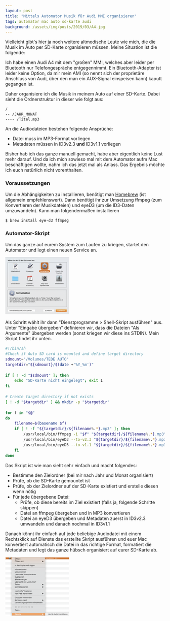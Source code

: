 ```yaml
---
layout: post
title: "Mittels Automator Musik für Audi MMI organisieren"
tags: automator mac auto sd-karte audi
background: /assets/img/posts/2019/03/A4.jpg
---
```

Vielleicht gibt's hier ja noch weitere altmodische Leute wie mich, die die Musik im Auto per SD-Karte organisieren müssen. Meine Situation ist die folgende:

Ich habe einen Audi A4 mit dem "großen" MMI, welches aber leider per Bluetooth nur Telefongespräche entgegennimmt. Ein Bluetooth-Adapter ist leider keine Option, da mir mein AMI (so nennt sich der proprietäre Anschluss von Audi, über den man ein AUX-Signal einspeisen kann) kaputt gegangen ist.

Daher organisiere ich die Musik in meinem Auto auf einer SD-Karte. Dabei sieht die Ordnerstruktur in dieser wie folgt aus:

```
/
-- /JAHR_MONAT
---- /Titel.mp3
```

An die Audiodateien bestehen folgende Ansprüche:
* Datei muss im MP3-Format vorliegen
* Metadaten müssen in ID3v2.3 __und__ ID3v1.1 vorliegen

Bisher hab ich das ganze manuell gemacht, habe aber eigentlich keine Lust mehr darauf. Und da ich mich sowieso mal mit dem Automator aufm Mac beschäftigen wollte, nahm ich das jetzt mal als Anlass. Das Ergebnis möchte ich euch natürlich nicht vorenthalten.

### Voraussetzungen

Um die Abhängigkeiten zu installieren, benötigt man [Homebrew](https://brew.sh) (ist allgemein empfehlenswert). Dann benötigt ihr zur Umsetzung ffmpeg (zum Konvertieren der Musikdateien) und eyeD3 (um die ID3-Daten umzuwandeln). Kann man folgendermaßen installieren

```sh
$ brew install eye-d3 ffmpeg
```

### Automator-Skript

Um das ganze auf eurem System zum Laufen zu kriegen, startet den Automator und legt einen neuen Service an. 

<img src="/assets/img/posts/2020/11/automator_schnellaktion.png" width="40%" style="text-align:center;">

Als Schritt wählt ihr dann "Dienstprogramme > Shell-Skript ausführen" aus. Unter "Eingabe übergeben" definieren wir, dass die Dateien "Als Argumente" übergeben werden (sonst kriegen wir diese ins STDIN). Mein Skript findet ihr unten.

```sh
#!/bin/sh
#Check if Auto SD card is mounted and define target directory
sdmount="/Volumes/TEDE AUTO"
targetdir="${sdmount}/$(date +'%Y_%m')"

if [ ! -d "$sdmount" ]; then
	echo "SD-Karte nicht eingelegt"; exit 1
fi

# Create target directory if not exists
[ ! -d "$targetdir" ] && mkdir -p "$targetdir"

for f in "$@"
do
	filename=$(basename $f)
	if [ ! -f "${targetdir}/${filename%.*}.mp3" ]; then
		/usr/local/bin/ffmpeg -i "$f" "${targetdir}/${filename%.*}.mp3"
		/usr/local/bin/eyeD3 --to-v2.3 "${targetdir}/${filename%.*}.mp3"
		/usr/local/bin/eyeD3 --to-v1.1 "${targetdir}/${filename%.*}.mp3"
	fi
done
```

Das Skript ist wie man sieht sehr einfach und macht folgendes:

* Bestimme den Zielordner (bei mir nach Jahr und Monat organisiert)
* Prüfe, ob die SD-Karte gemountet ist
* Prüfe, ob der Zielordner auf der SD-Karte existiert und erstelle diesen wenn nötig
* Für jede übergebene Datei:
	* Prüfe, ob diese bereits im Ziel existiert (falls ja, folgende Schritte skippen)
	* Datei an ffmpeg übergeben und in MP3 konvertieren
	* Datei an eyeD3 übergeben und Metadaten zuerst in ID3v2.3 umwandeln und danach nochmal in ID3v1.1


Danach könnt ihr einfach auf jede beliebige Audiodatei mit einem Rechtsklick auf Dienste das erstellte Skript ausführen und euer Mac konvertiert automatisch die Datei in das richtige Format, formatiert die Metadaten und legt das ganze hübsch organisiert auf eurer SD-Karte ab.

<img src="/assets/img/posts/2020/11/dienstemenue_schnellaktion.png" width="40%" style="text-align:center;">